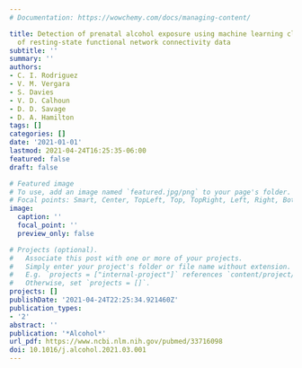 ```yaml
---
# Documentation: https://wowchemy.com/docs/managing-content/

title: Detection of prenatal alcohol exposure using machine learning classification
  of resting-state functional network connectivity data
subtitle: ''
summary: ''
authors:
- C. I. Rodriguez
- V. M. Vergara
- S. Davies
- V. D. Calhoun
- D. D. Savage
- D. A. Hamilton
tags: []
categories: []
date: '2021-01-01'
lastmod: 2021-04-24T16:25:35-06:00
featured: false
draft: false

# Featured image
# To use, add an image named `featured.jpg/png` to your page's folder.
# Focal points: Smart, Center, TopLeft, Top, TopRight, Left, Right, BottomLeft, Bottom, BottomRight.
image:
  caption: ''
  focal_point: ''
  preview_only: false

# Projects (optional).
#   Associate this post with one or more of your projects.
#   Simply enter your project's folder or file name without extension.
#   E.g. `projects = ["internal-project"]` references `content/project/deep-learning/index.md`.
#   Otherwise, set `projects = []`.
projects: []
publishDate: '2021-04-24T22:25:34.921460Z'
publication_types:
- '2'
abstract: ''
publication: '*Alcohol*'
url_pdf: https://www.ncbi.nlm.nih.gov/pubmed/33716098
doi: 10.1016/j.alcohol.2021.03.001
---
```

